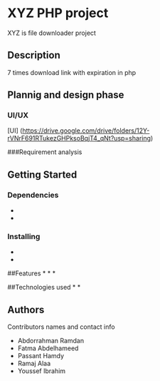 # XYZ PHP project
XYZ is file downloader project


## Description

7 times download link with expiration in php 

## Plannig and design phase

### UI/UX

[UI] (https://drive.google.com/drive/folders/12Y-rVNrF691RTukezGHPksoBqjT4_qNt?usp=sharing)

###Requirement analysis 


## Getting Started

### Dependencies

* 
* 

### Installing

* 
* 

##Features
*
*
*

##Technologies used
*
*

## Authors

Contributors names and contact info

* Abdorrahman Ramdan
* Fatma Abdelhameed
* Passant Hamdy
* Ramaj Alaa
* Youssef Ibrahim



